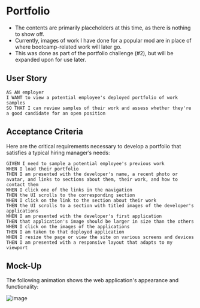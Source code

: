 # Portfolio
* The contents are primarily placeholders at this time, as there is nothing to show off.
* Currently, images of work I have done for a popular mod are in place of where bootcamp-related work will later go.
* This was done as part of the portfolio challenge (#2), but will be expanded upon for use later.

## User Story

```
AS AN employer
I WANT to view a potential employee's deployed portfolio of work samples
SO THAT I can review samples of their work and assess whether they're a good candidate for an open position
```

## Acceptance Criteria

Here are the critical requirements necessary to develop a portfolio that satisfies a typical hiring manager’s needs:

```
GIVEN I need to sample a potential employee's previous work
WHEN I load their portfolio
THEN I am presented with the developer's name, a recent photo or avatar, and links to sections about them, their work, and how to contact them
WHEN I click one of the links in the navigation
THEN the UI scrolls to the corresponding section
WHEN I click on the link to the section about their work
THEN the UI scrolls to a section with titled images of the developer's applications
WHEN I am presented with the developer's first application
THEN that application's image should be larger in size than the others
WHEN I click on the images of the applications
THEN I am taken to that deployed application
WHEN I resize the page or view the site on various screens and devices
THEN I am presented with a responsive layout that adapts to my viewport
```
## Mock-Up

The following animation shows the web application's appearance and functionality:

![image](https://user-images.githubusercontent.com/73376530/205900431-24e8ca14-aba2-4dd2-9824-7e8a11341120.png)

